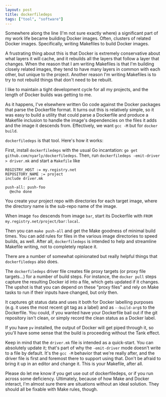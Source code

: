 ```yaml
---
layout: post
title: dockerfiledeps
tags: ["tool", "software"]
---
```


Somewhere along the line
(I'm not sure exactly where)
a significant part of my work life
became building Docker images.
Often,
clusters of related Docker images.
Specifically,
writing Makefiles
to build Docker images.

A frustrating thing about this
is that Docker is extremely conservative
about what layers it will cache,
and it rebuilds all the layers that follow
a layer that changes.
When the reason
that I am writing Makefiles
is that I'm building closely related images,
they tend to have many layers
in common with each other,
but unique to the project.
Another reason I'm writing Makefiles
is to try to not rebuild things that
don't need to be rebuilt.

I like to
maintain a tight development cycle
for all my projects,
and the length of Docker builds
was getting to me.

As it happens,
I've elsewhere written Go code
against the Docker packages
that parse the Dockerfile format.
It turns out this is relatively simple,
so it was easy to build a utility
that could parse a Dockerfile
and produce a Makefile inclusion
to handle the image's dependencies
on the files it adds
and the image it descends from.
Effectively,
we want `gcc -M`
but for `docker build`.

`dockerfiledeps`
is that tool.
Here's how it works:

First,
install `dockerfiledeps`
with the usual Go incantation:
`go get github.com/nyarly/dockerfiledeps`.
Then,
run `dockerfiledeps -emit-driver > driver.mk`
and start a `Makefile`
like
```make
REGISTRY_HOST := my.registry.net
REPOSITORY_NAME := project
include driver.mk

push-all: push-foo
  @echo done
```

You create your project repo
with directories for each target image,
where the directory name is the sub-repo name of the image.

When image `foo` descends from image `bar`,
start its Dockerfile
with `FROM my.registry.net/project/bar:local`.

Then you can `make push-all` and
get the Make goodness of minimal build times.
You can add rules for files in the various image directories
to speed builds, as well.
After all, `dockerfiledeps` is intended
to help and streamline Makefile writing,
not to completely replace it.

There are a number of
somewhat opinionated
but really helpful things
that `dockerfiledeps` also does.

The `dockerfiledeps` driver file
creates file proxy targets
(or proxy file targets...)
for a number of build steps.
For instance,
the `docker pull` steps
capture the resulting Docker id
into a file,
which gets updated if it changes.
The upshot is that you can depend
on these "proxy files"
and rely on Make tasks to run
if their inputs have changed,
but only then.

It captures git status data
and uses it both for Docker labelling purposes
(e.g. it uses the most recent git tag as a label)
and as `--build-arg`s to the Dockerfile.
You could, if you wanted
have your Dockerfile bail out
if the git repository isn't clean,
or simply record the clean status
as a Docker label.

If you have `pv` installed,
the output of Docker will
get piped through it,
so you'll have some sense
that the build is proceeding
without the Tank effect.

Keep in mind that the `driver.mk` file
is intended as a quick-start.
You can absolutely update it;
that's part of why
the `-emit-driver` mode
doesn't write to a file by default.
It's the `gcc -M` behavior
that we're really after,
and the driver file
is first and foremost there
to support using that.
Don't be afraid to
bring it up in an editor and change it.
This is your Makefile,
after all.

Please do let me know
if you get use out of dockerfiledeps,
or if you run across some deficiency.
Ultimately, because of how Make and Docker interact,
I'm almost sure there are situations
without an ideal solution.
They should all be fixable with Make rules,
though.
